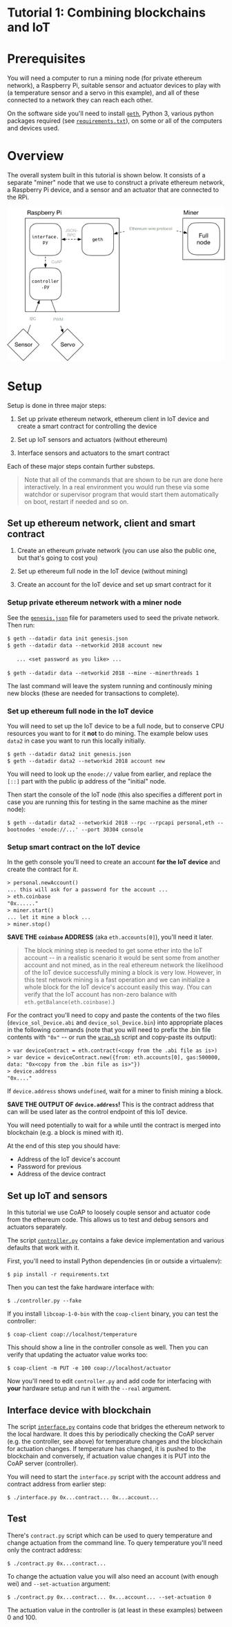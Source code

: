 Tutorial 1: Combining blockchains and IoT
=========================================

# Prerequisites

You will need a computer to run a mining node (for private ethereum
network), a Raspberry Pi, suitable sensor and actuator devices to play
with (a temperature sensor and a servo in this example), and all of
these connected to a network they can reach each other.

On the software side you'll need to
install [`geth`](https://ethereum.github.io/go-ethereum/), Python 3,
various python packages required
(see [`requirements.txt`](requirements.txt)), on some or all of the
computers and devices used.

# Overview

The overall system built in this tutorial is shown below. It consists
of a separate "miner" node that we use to construct a private ethereum
network, a Raspberry Pi device, and a sensor and an actuator that are
connected to the RPi.

![System used in this tutorial](architecture-tutorial-case.png "System used in this tutorial")

# Setup

Setup is done in three major steps:

1. Set up private ethereum network, ethereum client in IoT device and
   create a smart contract for controlling the device

2. Set up IoT sensors and actuators (without ethereum)

3. Interface sensors and actuators to the smart contract

Each of these major steps contain further substeps.

> Note that all of the commands that are shown to be run are done here
> interactively. In a real environment you would run these via some
> watchdor or supervisor program that would start them automatically
> on boot, restart if needed and so on.

## Set up ethereum network, client and smart contract

1. Create an ethereum private network (you can use also the public
   one, but that's going to cost you)

2. Set up ethereum full node in the IoT device (without mining)

3. Create an account for the IoT device and set up smart contract for
   it

### Setup private ethereum network with a miner node

See the [`genesis.json`](genesis.json) file for parameters used to
seed the private network. Then run:

	$ geth --datadir data init genesis.json
	$ geth --datadir data --networkid 2018 account new

	   ... <set password as you like> ...

	$ geth --datadir data --networkid 2018 --mine --minerthreads 1

The last command will leave the system running and continously mining
new blocks (these are needed for transactions to complete).

### Set up ethereum full node in the IoT device

You will need to set up the IoT device to be a full node, but to
conserve CPU resources you want to for it **not** to do mining. The
example below uses `data2` in case you want to run this locally
initially.

	$ geth --datadir data2 init genesis.json
	$ geth --datadir data2 --networkid 2018 account new

You will need to look up the `enode://` value from earlier, and
replace the `[::]` part with the public ip address of the "initial"
node.

Then start the console of the IoT node (this also specifies a
different port in case you are running this for testing in the same
machine as the miner node):

	$ geth --datadir data2 --networkid 2018 --rpc --rpcapi personal,eth --bootnodes 'enode://...' --port 30304 console

### Setup smart contract on the IoT device

In the geth console you'll need to create an account **for the IoT
device** and create the contract for it.

	> personal.newAccount()
	... this will ask for a password for the account ...
	> eth.coinbase
	"0x......"
	> miner.start()
	... let it mine a block ...
	> miner.stop()

**SAVE THE `coinbase` ADDRESS** (aka `eth.accounts[0]`), you'll need
it later.

> The block mining step is needed to get some ether into the IoT
> account -- in a realistic scenario it would be sent some from
> another account and not mined, as in the real ethereum network the
> likelihood of the IoT device successfully mining a block is very
> low. However, in this test network mining is a fast operation and we
> can initialize a whole block for the IoT device's account easily
> this way. (You can verify that the IoT account has non-zero balance
> with `eth.getBalance(eth.coinbase)`.)

For the contract you'll need to copy and paste the contents of the two
files (`device_sol_Device.abi` and `device_sol_Device.bin`) into
appropriate places in the following commands (note that you will need
to prefix the .bin file contents with `"0x"` -- or run
the [`wrap.sh`](wrap.sh) script and copy-paste its output):

	> var deviceContract = eth.contract(<copy from the .abi file as is>)
	> var device = deviceContract.new({from: eth.accounts[0], gas:500000, data: "0x<copy from the .bin file as is>"})
	> device.address
	"0x...."

If `device.address` shows `undefined`, wait for a miner to finish
mining a block.

**SAVE THE OUTPUT OF `device.address`!** This is the contract address
that can will be used later as the control endpoint of this IoT
device.

You will need potentially to wait for a while until the contract is
merged into blockchain (e.g. a block is mined with it).

At the end of this step you should have:

* Address of the IoT device's account
* Password for previous
* Address of the device contract

## Set up IoT and sensors

In this tutorial we use CoAP to loosely couple sensor and actuator
code from the ethereum code. This allows us to test and debug sensors
and actuators separately.

The script [`controller.py`](controller.py) contains a fake device
implementation and various defaults that work with it.

First, you'll need to install Python dependencies (in or outside a
virtualenv):

	$ pip install -r requirements.txt

Then you can test the fake hardware interface with:

	$ ./controller.py --fake

If you install `libcoap-1-0-bin` with the `coap-client` binary, you
can test the controller:

	$ coap-client coap://localhost/temperature

This should show a line in the controller console as well. Then you
can verify that updating the actuator value works too:

	$ coap-client -m PUT -e 100 coap://localhost/actuator

Now you'll need to edit `controller.py` and add code for interfacing
with **your** hardware setup and run it with the `--real` argument.

## Interface device with blockchain

The script [`interface.py`](interface.py) contains code that bridges
the ethereum network to the local hardware. It does this by
periodically checking the CoAP server (e.g. the controller, see above)
for temperature changes and the blockchain for actuation changes. If
temperature has changed, it is pushed to the blockchain and
conversely, if actuation value changes it is PUT into the CoAP server
(controller).

You will need to start the `interface.py` script with the account
address and contract address from earlier step:

	$ ./interface.py 0x...contract... 0x...account...

## Test

There's `contract.py` script which can be used to query temperature
and change actuation from the command line. To query temperature
you'll need only the contract address:

	$ ./contract.py 0x...contract...

To change the actuation value you will also need an account (with
enough wei) and `--set-actuation` argument:

	$ ./contract.py 0x...contract... 0x...account... --set-actuation 0

The actuation value in the controller is (at least in these examples)
between 0 and 100.
